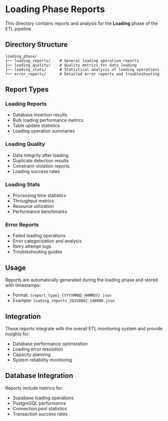 # Loading Phase Reports

This directory contains reports and analysis for the **Loading** phase of the ETL pipeline.

## Directory Structure

```
loading_phase/
├── loading_reports/    # General loading operation reports
├── loading_quality/    # Quality metrics for data loading
├── loading_stats/      # Statistical analysis of loading operations
└── error_reports/      # Detailed error reports and troubleshooting
```

## Report Types

### Loading Reports
- Database insertion results
- Bulk loading performance metrics
- Table update statistics
- Loading operation summaries

### Loading Quality
- Data integrity after loading
- Duplicate detection results
- Constraint violation reports
- Loading success rates

### Loading Stats
- Processing time statistics
- Throughput metrics
- Resource utilization
- Performance benchmarks

### Error Reports
- Failed loading operations
- Error categorization and analysis
- Retry attempt logs
- Troubleshooting guides

## Usage

Reports are automatically generated during the loading phase and stored with timestamps:
- Format: `{report_type}_{YYYYMMDD_HHMMSS}.json`
- Example: `loading_reports_20250802_140000.json`

## Integration

These reports integrate with the overall ETL monitoring system and provide insights for:
- Database performance optimization
- Loading error resolution
- Capacity planning
- System reliability monitoring

## Database Integration

Reports include metrics for:
- Supabase loading operations
- PostgreSQL performance
- Connection pool statistics
- Transaction success rates 